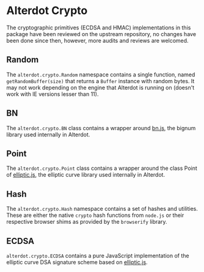 # Alterdot Crypto

The cryptographic primitives (ECDSA and HMAC) implementations in this package have been reviewed on the upstream repository, no changes have been done since then, however, more audits and reviews are welcomed.

## Random

The `alterdot.crypto.Random` namespace contains a single function, named `getRandomBuffer(size)` that returns a `Buffer` instance with random bytes. It may not work depending on the engine that Alterdot is running on (doesn't work with IE versions lesser than 11).

## BN

The `alterdot.crypto.BN` class contains a wrapper around [bn.js](https://github.com/indutny/bn.js), the bignum library used internally in Alterdot.

## Point

The `alterdot.crypto.Point` class contains a wrapper around the class Point of [elliptic.js](https://github.com/indutny/elliptic), the elliptic curve library used internally in Alterdot.

## Hash

The `alterdot.crypto.Hash` namespace contains a set of hashes and utilities. These are either the native `crypto` hash functions from `node.js` or their respective browser shims as provided by the `browserify` library.

## ECDSA

`alterdot.crypto.ECDSA` contains a pure JavaScript implementation of the elliptic curve DSA signature scheme based on [elliptic.js](https://github.com/indutny/elliptic).
